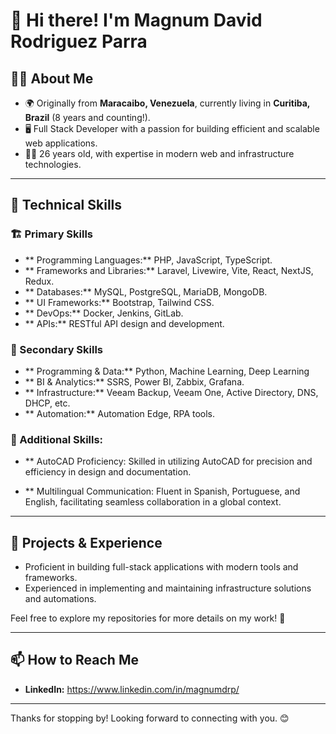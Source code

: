 # 👋 Hi there! I'm Magnum David Rodriguez Parra

## 👨‍💻 About Me
- 🌍 Originally from **Maracaibo, Venezuela**, currently living in **Curitiba, Brazil** (8 years and counting!).
- 🖥️ Full Stack Developer with a passion for building efficient and scalable web applications.
- 🧑‍🎓 26 years old, with expertise in modern web and infrastructure technologies.

---

## 💼 Technical Skills

### 🏗️ Primary Skills
- ** Programming Languages:** PHP, JavaScript, TypeScript.
- ** Frameworks and Libraries:** Laravel, Livewire, Vite, React, NextJS, Redux.
- ** Databases:** MySQL, PostgreSQL, MariaDB, MongoDB.
- ** UI Frameworks:** Bootstrap, Tailwind CSS.
- ** DevOps:** Docker, Jenkins, GitLab.
- ** APIs:** RESTful API design and development.

### 🤖 Secondary Skills
- ** Programming & Data:** Python, Machine Learning, Deep Learning
- ** BI & Analytics:** SSRS, Power BI, Zabbix, Grafana.
- ** Infrastructure:** Veeam Backup, Veeam One, Active Directory, DNS, DHCP, etc. 
- ** Automation:** Automation Edge, RPA tools.

### 📌 Additional Skills:

- ** AutoCAD Proficiency: Skilled in utilizing AutoCAD for precision and efficiency in design and documentation.

- ** Multilingual Communication: Fluent in Spanish, Portuguese, and English, facilitating seamless collaboration in a global context.

---

## 🚀 Projects & Experience
- Proficient in building full-stack applications with modern tools and frameworks.
- Experienced in implementing and maintaining infrastructure solutions and automations.

Feel free to explore my repositories for more details on my work! 🎯

---

## 📫 How to Reach Me
- **LinkedIn:** https://www.linkedin.com/in/magnumdrp/

---

Thanks for stopping by! Looking forward to connecting with you. 😊

